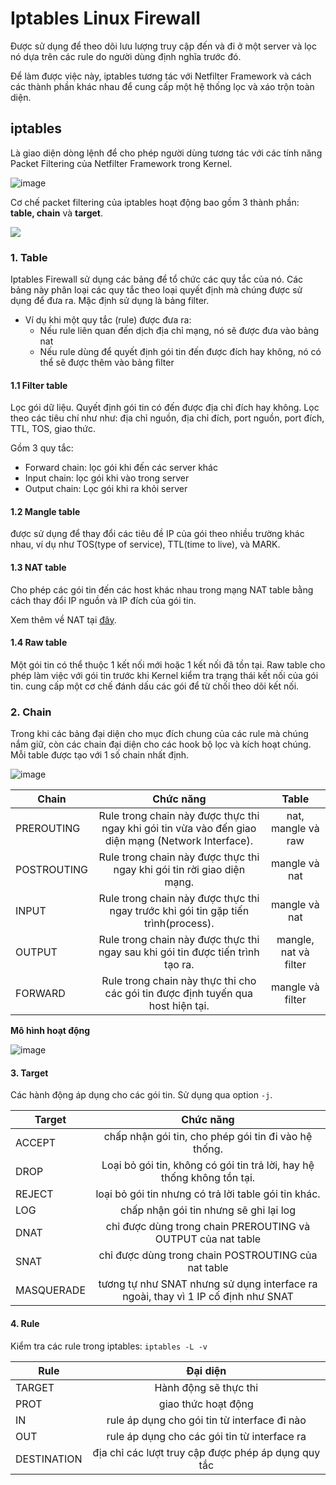 # Iptables Linux Firewall
Được sử dụng để theo dõi lưu lượng truy cập đến và đi ở một server và lọc nó dựa trên các rule do người dùng định nghĩa trước đó.

Để làm được việc này, iptables tương tác với Netfilter Framework và cách các thành phần khác nhau để cung cấp một hệ thống lọc và xáo trộn toàn diện.

## iptables
Là giao diện dòng lệnh để cho phép người dùng tương tác với các tính năng Packet Filtering của Netfilter Framework trong Kernel.

![image](https://user-images.githubusercontent.com/83684068/120414873-d7e2da80-c384-11eb-8738-dfaa40d7ce93.png)

Cơ chế packet filtering của iptables hoạt động bao gồm 3 thành phần: **table, chain** và **target**.

![](https://raw.githubusercontent.com/ImKifu/thuctapsinh/master/HungNK/Basic_Linux_Command/Picture/netfilter1.png)

### 1. Table
Iptables Firewall sử dụng các bảng để tổ chức các quy tắc của nó. Các bảng này phân loại các quy tắc theo loại quyết định mà chúng được sử dụng để đưa ra. Mặc định sử dụng là bảng filter.
- Ví dụ khi một quy tắc (rule) được đưa ra:
  - Nếu rule liên quan đến dịch địa chỉ mạng, nó sẽ được đưa vào bảng nat
  - Nếu rule dùng để quyết định gói tin đến được đích hay không, nó có thể sẽ được thêm vào bảng filter

#### 1.1 Filter table
Lọc gói dữ liệu. Quyết định gói tin có đến được địa chỉ đích hay không. Lọc theo các tiêu chí như như: địa chỉ nguồn, địa chỉ đích, port nguồn, port đích, TTL, TOS, giao thức.

Gồm 3 quy tắc:
- Forward chain: lọc gói khi đến các server khác
- Input chain: lọc gói khi vào trong server
- Output chain: Lọc gói khi ra khỏi server

#### 1.2 Mangle table
được sử dụng để thay đổi các tiêu đề IP của gói theo nhiều trường khác nhau, ví dụ như TOS(type of service), TTL(time to live), và MARK.

#### 1.3 NAT table
Cho phép các gói tin đến các host khác nhau trong mạng NAT table bằng cách thay đổi IP nguồn và IP đích của gói tin.

Xem thêm về NAT tại [đây](https://github.com/huynp1999/huynp/blob/master/Network/Protocols/DHCP-NAT/NAT.md).

#### 1.4 Raw table
Một gói tin có thể thuộc 1 kết nối mới hoặc 1 kết nối đã tồn tại. Raw table cho phép làm việc với gói tin trước khi Kernel kiểm tra trạng thái kết nối của gói tin.
cung cấp một cơ chế đánh dấu các gói để từ chối theo dõi kết nối.

### 2. Chain
Trong khi các bảng đại diện cho mục đích chung của các rule mà chúng nắm giữ, còn các chain đại diện cho các hook bộ lọc và kích hoạt chúng.
Mỗi table được tạo với 1 số chain nhất định.

![image](https://user-images.githubusercontent.com/83684068/120418019-07481600-c38a-11eb-8fe1-54a354b5e5d6.png)

| Chain | Chức năng | Table |
| ------------- |:-------------:|:-------------:|
| PREROUTING      | Rule trong chain này được thực thi ngay khi gói tin vừa vào đến giao diện mạng (Network Interface).   | nat, mangle và raw |
| POSTROUTING      | Rule trong chain này được thực thi ngay khi gói tin rời giao diện mạng.   | mangle và nat |
| INPUT      | Rule trong chain này được thực thi ngay trước khi gói tin gặp tiến trình(process).  | mangle và nat |
| OUTPUT      | Rule trong chain này được thực thi ngay sau khi gói tin được tiến trình tạo ra. | mangle, nat và filter |
| FORWARD      | Rule trong chain này thực thi cho các gói tin được định tuyến qua host hiện tại.    | mangle và filter |

**Mô hình hoạt động**

![image](https://user-images.githubusercontent.com/83684068/120418155-35c5f100-c38a-11eb-84e9-c876651ce81f.png)

#### 3. Target
Các hành động áp dụng cho các gói tin. Sử dụng qua option `-j`.

| Target | Chức năng |
| ------------- |:-------------:|
| ACCEPT | chấp nhận gói tin, cho phép gói tin đi vào hệ thống.    |
| DROP | Loại bỏ gói tin, không có gói tin trả lời, hay hệ thống không tồn tại.    |
| REJECT | loại bỏ gói tin nhưng có trả lời table gói tin khác.  |
| LOG | chấp nhận gói tin nhưng sẽ ghi lại log     |
| DNAT      | chỉ được dùng trong chain PREROUTING và OUTPUT của nat table    |
| SNAT      | chỉ được dùng trong chain POSTROUTING của nat table    |
| MASQUERADE      |tương tự như SNAT nhưng sử dụng interface ra ngoài, thay vì 1 IP cố định như SNAT     |

#### 4. Rule
Kiểm tra các rule trong iptables: `iptables -L -v`

| Rule  | Đại diện |
| ------------- |:-------------:|
| TARGET      | Hành động sẽ thực thi    |
| PROT     | giao thức hoạt động    |
| IN | rule áp dụng cho gói tin từ interface đi nào |
| OUT | rule áp dụng cho các gói tin từ interface ra |
| DESTINATION | địa chỉ các lượt truy cập được phép áp dụng quy tắc |



